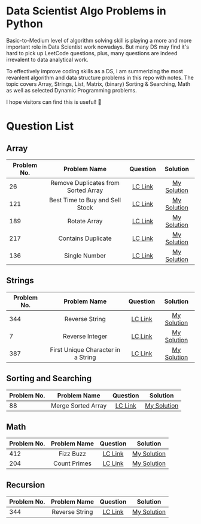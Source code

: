 # Data Scientist Algo Problems in Python

Basic-to-Medium level of algorithm solving skill is playing a more and more important role in Data Scientist work nowadays. But many DS may find it's hard to pick up LeetCode questions, plus, many questions are indeed irrevalent to data analytical work. 

To effectively improve coding skills as a DS, I am summerizing the most revanlent algorithm and data structure problems in this repo with notes. The topic covers Array, Strings, List, Matrix, (binary) Sorting & Searching, Math as well as selected Dynamic Programming problems.

I hope visitors can find this is useful! :raised_hands:

# Question List
## Array

| Problem No.      | Problem Name          | Question  | Solution  |
| ------------- |:-------------:| :-----:| :-----:|
| 26     | Remove Duplicates from Sorted Array | [LC Link](https://leetcode.com/problems/remove-duplicates-from-sorted-array/) | [My Solution](https://github.com/stellapeng/Data-Scientist-Algo-Problems-in-Python/blob/main/Array/26.%20Remove%20Duplicates%20from%20Sorted%20Array.py)
| 121     | Best Time to Buy and Sell Stock | [LC Link](https://leetcode.com/problems/best-time-to-buy-and-sell-stock/) | [My Solution](https://github.com/stellapeng/Data-Scientist-Algo-Problems-in-Python/blob/main/Array/121.%20Best%20Time%20to%20Buy%20and%20Sell%20Stock.py)
| 189     | Rotate Array | [LC Link](https://leetcode.com/problems/rotate-array/) | [My Solution](https://github.com/stellapeng/Data-Scientist-Algo-Problems-in-Python/blob/main/Array/189.%20Rotate%20Array.py)
| 217     | Contains Duplicate | [LC Link](https://leetcode.com/problems/contains-duplicate/) | [My Solution](https://github.com/stellapeng/Data-Scientist-Algo-Problems-in-Python/blob/main/Array/217.%20Contains%20Duplicate.py)
| 136     | Single Number | [LC Link](https://leetcode.com/problems/single-number/) | [My Solution]()

## Strings

| Problem No.      | Problem Name          |  Question  | Solution  |
| ------------- |:-------------:| :-----:| :-----:|
| 344     | Reverse String | [LC Link](https://leetcode.com/problems/remove-duplicates-from-sorted-array/) | [My Solution](https://github.com/stellapeng/Data-Scientist-Algo-Problems-in-Python/blob/main/Strings/344.%20Reverse%20String.py)
| 7     | Reverse Integer | [LC Link](https://leetcode.com/problems/reverse-integer/) | [My Solution](https://github.com/stellapeng/Data-Scientist-Algo-Problems-in-Python/blob/main/Strings/7.%20Reverse%20Integer.py)
| 387   | First Unique Character in a String | [LC Link](https://leetcode.com/problems/first-unique-character-in-a-string/) | [My Solution](https://github.com/stellapeng/Data-Scientist-Algo-Problems-in-Python/blob/main/Strings/387.%20First%20Unique%20Character%20in%20a%20String.py)


## Sorting and Searching

| Problem No.      | Problem Name          |  Question  | Solution  |
| ------------- |:-------------:| :-----:| :-----:|
| 88    | Merge Sorted Array | [LC Link](https://leetcode.com/problems/remove-duplicates-from-sorted-array/) | [My Solution](https://github.com/stellapeng/Data-Scientist-Algo-Problems-in-Python/blob/main/Sorting%20and%20Searching/88.%20Merge%20Sorted%20Array.py)

## Math

| Problem No.      | Problem Name          |  Question  | Solution  |
| ------------- |:-------------:| :-----:| :-----:|
| 412     | Fizz Buzz | [LC Link](https://leetcode.com/problems/fizz-buzz/) | [My Solution](https://github.com/stellapeng/Data-Scientist-Algo-Problems-in-Python/blob/main/Math/412.%20Fizz%20Buzz.py)
| 204     | Count Primes | [LC Link](https://leetcode.com/problems/count-primes/) | [My Solution](https://github.com/stellapeng/Data-Scientist-Algo-Problems-in-Python/blob/main/Math/204.%20Count%20Primes.py)


## Recursion

| Problem No.      | Problem Name          |  Question  | Solution  |
| ------------- |:-------------:| :-----:| :-----:|
| 344     | Reverse String | [LC Link](https://leetcode.com/problems/merge-sorted-array/) | [My Solution](https://github.com/stellapeng/Data-Scientist-Algo-Problems-in-Python/blob/main/Recursion/344.%20Reverse%20String.py)
